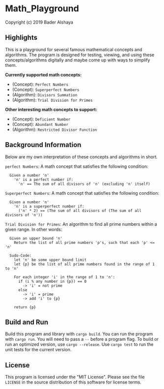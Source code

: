 # Math_Playground
Copyright (c) 2019 Bader Alshaya



## Highlights
This is a playground for several famous mathematical concepts and algorithms. The program is designed for testing, viewing, and using these concepts/algorithms digitally and maybe come up with ways to simplify them.

**Currently supported math concepts:**
- (Concept): `Perfect Numbers`
- (Concept): `Superperfect Numbers`
- (Algorithm): `Divisors Summation`
- (Algorithm): `Trial Division for Primes`

**Other interesting math concepts to support:**
- (Concept): `Deficient Number`
- (Concept): `Abundant Number`
- (Algorithm): `Restricted Divisor Function`


## Background Information
Below are my own interpretation of these concepts and algorithms in short.

`perfect Numbers`: A math concept that satisfies the following condition:
```
  Given a number 'n'
    'n' is a perfect number if:
      'n' == The sum of all divisors of 'n' (excluding 'n' itself)
```

`Superperfect Numbers`: A math concept that satisfies the following condition:
```
  Given a number 'n'
    'n' is a superperfect number if:
      ('n' * 2) == (The sum of all divisors of (The sum of all divisors of 'n'))
```

`Trial Division for Primes`: An algorithm to find all prime numbers within a given range. In other words:
```
  Given an upper bound 'n'
    Return the list of all prime numbers 'p's, such that each 'p' <= 'n'

  Sudo-Code:
    let 'n' be some upper bound limit
    let {p} be the list of all prime numbers found in the range of 1 to 'n'

    For each integer 'i' in the range of 1 to 'n':
      if (i % any number in {p}) == 0
        -> 'i' = not prime
      else
        -> 'i' = prime
        -> add 'i' to {p}

    return {p}
```



## Build and Run
Build this program and library with `cargo build`. You can
run the program with `cargo run`.
You will need to pass a
`--` before a program flag.
To build or run an optimized version, use `cargo --release`.
Use `cargo test` to run the unit tests for the current version.



## License
This program is licensed under the "MIT License". Please
see the file `LICENSE` in the source distribution of this
software for license terms.
